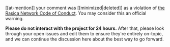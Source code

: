 [[at-mention]] your comment was [[minimized|deleted]] as a violation of [the Rasica Network Code of Conduct](https://github.com/Rasica-network/Community/blob/master/CODE_OF_CONDUCT.md). You may consider this an official warning.

**Please do not interact with the project for 24 hours.** After that, please look through your open issues and edit them to ensure they're entirely on-topic, and we can continue the discussion here about the best way to go forward.
